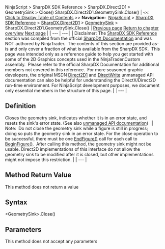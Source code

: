 ﻿
NinjaScript \> SharpDX SDK Reference \> SharpDX.Direct2D1 \> GeometrySink \> Close()
SharpDX.Direct2D1\.GeometrySink.Close()
| \<\< [Click to Display Table of Contents](sharpdx_direct2d1_geometrysink_close.md) \>\> **Navigation:**     [NinjaScript](ninjascript.md) \> [SharpDX SDK Reference](sharpdx_sdk_reference.md) \> [SharpDX.Direct2D1](sharpdx_direct2d1.md) \> [GeometrySink](sharpdx_direct2d1_geometrysink.md) \> SharpDX.Direct2D1\.GeometrySink.Close() | [Previous page](sharpdx_direct2d1_geometrysink_beginfigure.md) [Return to chapter overview](sharpdx_direct2d1_geometrysink.md) [Next page](sharpdx_direct2d1_geometrysink_endfigure.md) |
| --- | --- |
| Disclaimer: The [SharpDX SDK Reference](sharpdx_sdk_reference.md) section was compiled from the official [SharpDX Documentation](http://sharpdx.org/) and was NOT authored by NinjaTrader.  The contents of this section are provided as\-is and only cover a fraction of what is available from the SharpDX SDK.  This page was intended only as a reference guide to help you get started with some of the 2D Graphics concepts used in the NinjaTrader.Custom assembly.  Please refer to the official SharpDX Documentation for additional members not covered in this reference.  For more seasoned graphic developers, the original MSDN [Direct2D1](https://msdn.microsoft.com/en-us/library/windows/desktop/dd370990.aspx) and [DirectWrite](https://msdn.microsoft.com/en-us/library/windows/desktop/dd368038.aspx) unmanaged API documentation can also be helpful for understanding the DirectX/Direct2D run\-time environment. For NinjaScript development purposes, we document only essential members in the structure of this page. |
| --- |

## Definition
Closes the geometry sink, indicates whether it is in an error state, and resets the sink's error state.
(See also [unmanaged API documentation](https://msdn.microsoft.com/en-us/library/dd316932.aspx))
 
| Note:  Do not close the geometry sink while a figure is still in progress; doing so puts the geometry sink in an error state. For the close operation to be successful, there must be one [EndFigure()](sharpdx_direct2d1_geometrysink_endfigure.md) call for each call to [BeginFigure()](sharpdx_direct2d1_geometrysink_beginfigure.md).  After calling this method, the geometry sink might not be usable. Direct2D implementations of this interface do not allow the geometry sink to be modified after it is closed, but other implementations might not impose this restriction. |
| --- |

## Method Return Value
This method does not return a value
 
## Syntax
\<GeometrySink\>.Close()
## Parameters
This method does not accept any parameters
